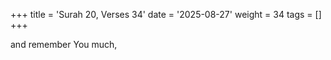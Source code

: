 +++
title = 'Surah 20, Verses 34'
date = '2025-08-27'
weight = 34
tags = []
+++

and remember You much,